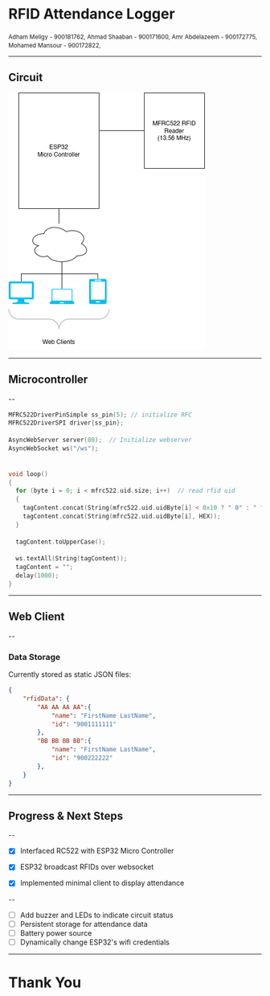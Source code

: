 
# RFID Attendance Logger
<small> 
    Adham Meligy - 900181762,
    Ahmad Shaaban - 900171600,
    Amr Abdelazeem - 900172775,
    Mohamed Mansour - 900172822,
</small>



---

## Circuit

![](AttendanceLogger.drawio.png)

---

## Microcontroller

--

```C++
MFRC522DriverPinSimple ss_pin(5); // initialize RFC
MFRC522DriverSPI driver{ss_pin}; 

AsyncWebServer server(80);  // Initialize webserver
AsyncWebSocket ws("/ws");


void loop()
{
  for (byte i = 0; i < mfrc522.uid.size; i++)  // read rfid uid
  {
    tagContent.concat(String(mfrc522.uid.uidByte[i] < 0x10 ? " 0" : " "));
    tagContent.concat(String(mfrc522.uid.uidByte[i], HEX));
  }

  tagContent.toUpperCase();

  ws.textAll(String(tagContent));
  tagContent = "";
  delay(1000);
}

```


---

## Web Client

--

### Data Storage

Currently stored as static JSON files:
```json
{
    "rfidData": {
        "AA AA AA AA":{
            "name": "FirstName LastName",
            "id": "9001111111"
        }, 
        "BB BB BB BB":{
            "name": "FirstName LastName",
            "id": "900222222"
        },
    }
}
```

---

## Progress & Next Steps

--

- [x] Interfaced RC522 with ESP32 Micro Controller
- [x] ESP32 broadcast RFIDs over websocket
- [x] Implemented minimal client to display attendance
 

--

- [ ] Add buzzer and LEDs to indicate circuit status
- [ ] Persistent storage for attendance data
- [ ] Battery power source
- [ ] Dynamically change ESP32's wifi credentials 

---

# Thank You